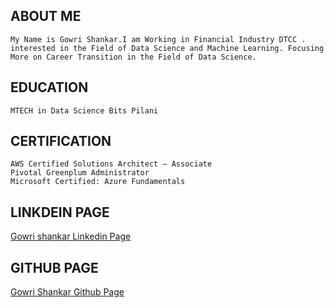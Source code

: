 ## ABOUT ME
```
My Name is Gowri Shankar.I am Working in Financial Industry DTCC .
interested in the Field of Data Science and Machine Learning. Focusing More on Career Transition in the Field of Data Science.
```
## EDUCATION 
```
MTECH in Data Science Bits Pilani
```
## CERTIFICATION
```
AWS Certified Solutions Architect – Associate
Pivotal Greenplum Administrator
Microsoft Certified: Azure Fundamentals
```
## LINKDEIN PAGE
[Gowri shankar Linkedin Page](www.linkedin.com/in/gowri-shankar-181263116)
## GITHUB PAGE
[Gowri Shankar Github Page](https://github.com/shanphd)





 
